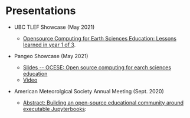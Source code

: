 # Presentations

- UBC TLEF Showcase (May 2021)
  - [Opensource Computing for Earth Sciences Education: Lessons learned in year 1 of 3](https://tlef2.sites.olt.ubc.ca/files/2021/05/2021-TLEF-Showcase-SCI-Tara-Ivanochko.pdf).
- Pangeo Showcase (May 2021)
  - [Slides -- ΟCESE: Open source computing for earch sciences education](https://www.dropbox.com/s/ap325xvsncb25tg/austin_pangeo_may_2021.pdf?dl=0)
  - [Video](https://discourse.pangeo.io/t/may-5-2021-ocese-open-source-computing-for-earth-science-education/1443)

- American Meteorolgical Society Annual Meeting (Sept. 2020)  
  - [Abstract: Building an open-source educational community around executable Jupyterbooks](https://ams.confex.com/ams/101ANNUAL/11python/papers/viewonly.cgi?password=582729&username=384767):  



